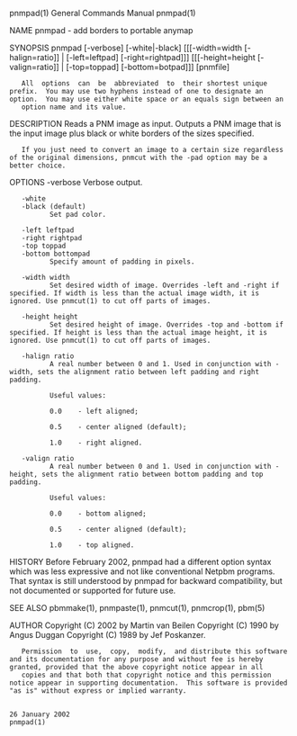pnmpad(1)                                                                                General Commands Manual                                                                                pnmpad(1)

NAME
       pnmpad - add borders to portable anymap

SYNOPSIS
       pnmpad [-verbose] [-white|-black]
       [[[-width=width [-halign=ratio]] |
          [-left=leftpad] [-right=rightpad]]]
       [[[-height=height [-valign=ratio]] |
          [-top=toppad] [-bottom=botpad]]]
       [pnmfile]

       All  options  can  be  abbreviated  to  their shortest unique prefix.  You may use two hyphens instead of one to designate an option.  You may use either white space or an equals sign between an
       option name and its value.

DESCRIPTION
       Reads a PNM image as input. Outputs a PNM image that is the input image plus black or white borders of the sizes specified.

       If you just need to convert an image to a certain size regardless of the original dimensions, pnmcut with the -pad option may be a better choice.

OPTIONS
       -verbose
              Verbose output.

       -white
       -black (default)
              Set pad color.

       -left leftpad
       -right rightpad
       -top toppad
       -bottom bottompad
              Specify amount of padding in pixels.

       -width width
              Set desired width of image. Overrides -left and -right if specified. If width is less than the actual image width, it is ignored. Use pnmcut(1) to cut off parts of images.

       -height height
              Set desired height of image. Overrides -top and -bottom if specified. If height is less than the actual image height, it is ignored. Use pnmcut(1) to cut off parts of images.

       -halign ratio
              A real number between 0 and 1. Used in conjunction with -width, sets the alignment ratio between left padding and right padding.

              Useful values:

              0.0    - left aligned;

              0.5    - center aligned (default);

              1.0    - right aligned.

       -valign ratio
              A real number between 0 and 1. Used in conjunction with -height, sets the alignment ratio between bottom padding and top padding.

              Useful values:

              0.0    - bottom aligned;

              0.5    - center aligned (default);

              1.0    - top aligned.

HISTORY
       Before February 2002,
              pnmpad had a different option syntax which was less expressive and not like conventional Netpbm programs.  That syntax is still understood by pnmpad for backward  compatibility,  but  not
              documented or supported for future use.

SEE ALSO
       pbmmake(1), pnmpaste(1), pnmcut(1), pnmcrop(1), pbm(5)

AUTHOR
       Copyright (C) 2002 by Martin van Beilen
       Copyright (C) 1990 by Angus Duggan
       Copyright (C) 1989 by Jef Poskanzer.

       Permission  to  use,  copy,  modify,  and distribute this software and its documentation for any purpose and without fee is hereby granted, provided that the above copyright notice appear in all
       copies and that both that copyright notice and this permission notice appear in supporting documentation.  This software is provided "as is" without express or implied warranty.

                                                                                             26 January 2002                                                                                    pnmpad(1)
